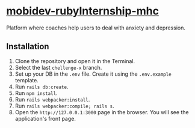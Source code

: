 # [mobidev-rubyInternship-mhc](https://mental.vchkhr.com/)

Platform where coaches help users to deal with anxiety and depression.

## Installation

1. Clone the repository and open it in the Terminal.
2. Select the last `chellenge-x` branch.
3. Set up your DB in the `.env` file. Create it using the `.env.example` template.
4. Run `rails db:create`.
5. Run `npm install`.
6. Run `rails webpacker:install`.
7. Run `rails webpacker:compile; rails s`.
8. Open the `http://127.0.0.1:3000` page in the browser. You will see the application's front page.